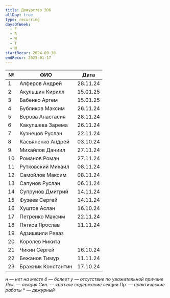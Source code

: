 ```yaml
---
title: Дежурство 206
allDay: true
type: recurring
daysOfWeek:
  - F
  - R
  - W
  - T
  - M
startRecur: 2024-09-30
endRecur: 2025-01-17
---
```


| №   | ФИО                |   Дата   |
| --- | ------------------ | :------: |
| 1   | Алферов Андрей     | 28.11.24 |
| 2   | Акульшин Кирилл    | 15.01.25 |
| 3   | Бабенко Артем      | 15.01.25 |
| 4   | Бубликов Максим    | 26.11.24 |
| 5   | Верова Анастасия   | 28.11.24 |
| 6   | Какупшева Зарема   | 26.11.24 |
| 7   | Кузнецов Руслан    | 22.11.24 |
| 8   | Касьяненко Андрей  | 03.10.24 |
| 9   | Михайлов Даниил    | 27.11.24 |
| 10  | Романов Роман      | 27.11.24 |
| 11  | Рутковский Михаил  | 08.11.24 |
| 12  | Самойлов Максим    | 08.11.24 |
| 13  | Сапунов Руслан     | 06.11.24 |
| 14  | Супрунов Дмитрий   | 14.11.24 |
| 15  | Фузеев Сергей      | 14.11.24 |
| 16  | Хуштов Аслан       | 16.10.24 |
| 17  | Петренко Максим    | 22.11.24 |
| 18  | Пятков Ярослав     | 11.11.24 |
| 19  | Адзишвили Реваз    |          |
| 20  | Королев Никита     |          |
| 21  | Чикин Сергей       | 16.10.24 |
| 22  | Бежанов Тимур      | 11.11.24 |
| 23  | Бражник Константин | 17.10.24 |

*н — нет на месте
б — болеет
у — отсутствие по уважительной причине
Лек. — лекция
Син. — краткое содержание лекции
Пр. — практические работы*
\* — *дежурный*